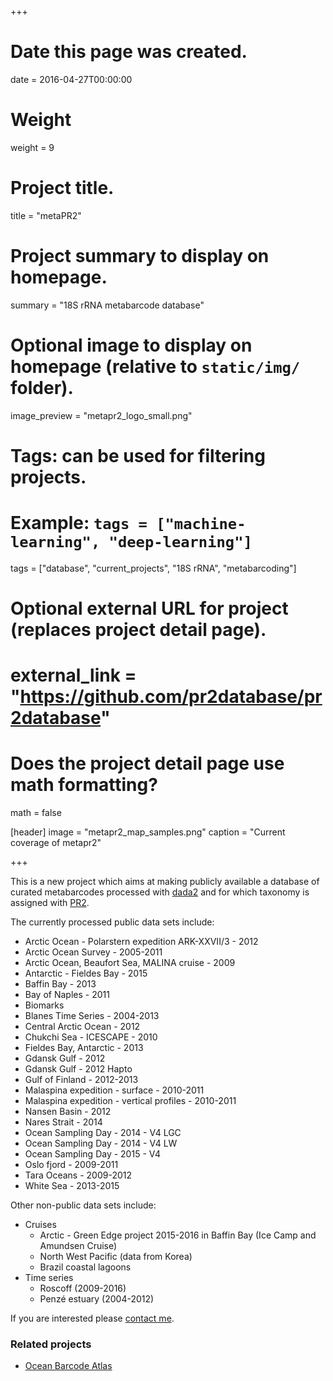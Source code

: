 +++
# Date this page was created.
date = 2016-04-27T00:00:00

# Weight
weight = 9

# Project title.
title = "metaPR2"

# Project summary to display on homepage.
summary = "18S rRNA metabarcode database"

# Optional image to display on homepage (relative to `static/img/` folder).
image_preview = "metapr2_logo_small.png"

# Tags: can be used for filtering projects.
# Example: `tags = ["machine-learning", "deep-learning"]`
tags = ["database", "current_projects", "18S rRNA", "metabarcoding"]

# Optional external URL for project (replaces project detail page).
# external_link = "https://github.com/pr2database/pr2database"

# Does the project detail page use math formatting?
math = false

[header]
image = "metapr2_map_samples.png"
caption = "Current coverage of metapr2"

+++

This is a new project which aims at making publicly available a database of curated metabarcodes processed with [dada2](https://benjjneb.github.io/dada2/tutorial.html) and for which taxonomy is assigned with [PR2](https://github.com/pr2database/pr2database).

The currently processed public data sets include:

* Arctic Ocean - Polarstern expedition ARK-XXVII/3 - 2012
* Arctic Ocean Survey - 2005-2011
* Arctic Ocean, Beaufort Sea, MALINA cruise - 2009
* Antarctic - Fieldes Bay - 2015
* Baffin Bay - 2013
* Bay of Naples - 2011
* Biomarks
* Blanes Time Series - 2004-2013
* Central Arctic Ocean - 2012
* Chukchi Sea - ICESCAPE - 2010
* Fieldes Bay, Antarctic - 2013
* Gdansk Gulf - 2012
* Gdansk Gulf - 2012 Hapto
* Gulf of Finland - 2012-2013
* Malaspina expedition - surface - 2010-2011
* Malaspina expedition - vertical profiles - 2010-2011
* Nansen Basin - 2012
* Nares Strait - 2014
* Ocean Sampling Day - 2014 - V4 LGC
* Ocean Sampling Day - 2014 - V4 LW
* Ocean Sampling Day - 2015 - V4
* Oslo fjord - 2009-2011
* Tara Oceans - 2009-2012
* White Sea - 2013-2015

Other non-public data sets include:

* Cruises
  * Arctic - Green Edge project 2015-2016 in Baffin Bay (Ice Camp and Amundsen Cruise)
  * North West Pacific (data from Korea)
  * Brazil coastal lagoons
* Time series
  * Roscoff (2009-2016)
  * Penzé estuary (2004-2012)

If you are interested please [contact me](mailto:vaulot@gmail.com).

### Related projects
* [Ocean Barcode Atlas](http://oba.mio.osupytheas.fr/ocean-atlas/OBA_analyse)
